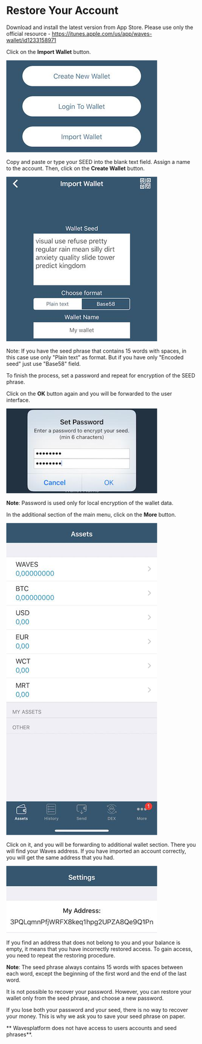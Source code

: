 # Restore Your Account

Download and install the latest version from App Store.
Please use only the official resource - https://itunes.apple.com/us/app/waves-wallet/id1233158971

Click on the **Import Wallet** button.

![](/_assets/account_restoring_ios_01.jpg)

Copy and paste or type your SEED into the blank text field.
Assign a name to the account. Then, click on the **Create Wallet** button.

![](/_assets/account_restoring_ios_02.jpg)

Note: If you have the seed phrase that contains 15 words with spaces, in this case use only "Plain text" as format.
But if you have only "Encoded seed" just use "Base58" field.

To finish the process, set a password and repeat for encryption of the SEED phrase.

Click on the **OK** button again and you will be forwarded to the user interface.

![](/_assets/account_restoring_ios_03.jpg)

**Note**: Password is used only for local encryption of the wallet data.

In the additional section of the main menu, click on the **More** button.

![](/_assets/account_restoring_ios_04.jpg)

Click on it, and you will be forwarding to additional wallet section.
There you will find your Waves address. If you have imported an account correctly, you will get the same address that you had.

![](/_assets/account_restoring_ios_05.jpg)

If you find an address that does not belong to you and your balance is empty, it means that you have incorrectly restored access. To gain access, you need to repeat the restoring procedure.

**Note**: The seed phrase always contains 15 words with spaces between each word, except the beginning of the first word and the end of the last word.

It is not possible to recover your password. However, you can restore your wallet only from the seed phrase, and choose a new password.

If you lose both your password and your seed, there is no way to recover your money. This is why we ask you to save your seed phrase on paper.

** Wavesplatform does not have access to users accounts and seed phrases**.
